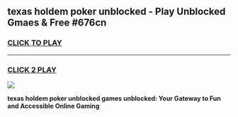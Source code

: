 
## texas holdem poker unblocked - Play Unblocked Gmaes & Free #676cn
<h3>
<a href="https://news.freeplayer.one?title=texas_holdem_poker_unblocked&ref=24F">CLICK TO PLAY</a></h3>
<hr>

<h3>
<a href="https://news.freeplayer.one?title=texas_holdem_poker_unblocked&ref=24F">CLICK 2 PLAY</a>
  
</h3>

<a href="https://news.freeplayer.one?title=texas_holdem_poker_unblocked&ref=24F/"><img src="https://clearcache.store/games.png"></a>


**texas holdem poker unblocked games unblocked: Your Gateway to Fun and Accessible Online Gaming**
